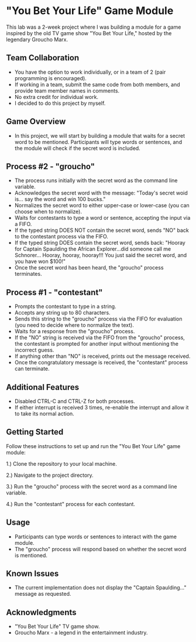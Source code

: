 # "You Bet Your Life" Game Module


This lab was a 2-week project where I was building a module for a game inspired by the old TV game show "You Bet Your Life," hosted by the legendary Groucho Marx.

## Team Collaboration
 - You have the option to work individually, or in a team of 2 (pair programming is encouraged).
 - If working in a team, submit the same code from both members, and provide team member names in comments.
 - No extra credit for individual work.
 - I decided to do this project by myself.

## Game Overview
 - In this project, we will start by building a module that waits for a secret word to be mentioned. Participants will type words or sentences, and the module will check if the secret word is included.

## Process #2 - "groucho"

 - The process runs initially with the secret word as the command line variable.
 - Acknowledges the secret word with the message: "Today's secret woid is... say the word and win 100 bucks."
 - Normalizes the secret word to either upper-case or lower-case (you can choose when to normalize).
 - Waits for contestants to type a word or sentence, accepting the input via a FIFO.
 - If the typed string DOES NOT contain the secret word, sends "NO" back to the contestant process via the FIFO.
 - If the typed string DOES contain the secret word, sends back: "Hooray for Captain Spaulding the African Explorer...did someone call me Schnorer... Hooray, hooray, hooray!!! You just said the secret word, and you have won $100!"
 - Once the secret word has been heard, the "groucho" process terminates.

## Process #1 - "contestant"
 - Prompts the contestant to type in a string.
 - Accepts any string up to 80 characters.
 - Sends this string to the "groucho" process via the FIFO for evaluation (you need to decide where to normalize the text).
 - Waits for a response from the "groucho" process.
 - If the "NO" string is received via the FIFO from the "groucho" process, the contestant is prompted for another input without mentioning the incorrect guess.
 - If anything other than "NO" is received, prints out the message received.
 - Once the congratulatory message is received, the "contestant" process can terminate.

## Additional Features
 - Disabled CTRL-C and CTRL-Z for both processes.
 - If either interrupt is received 3 times, re-enable the interrupt and allow it to take its normal action.


## Getting Started
Follow these instructions to set up and run the "You Bet Your Life" game module:

1.) Clone the repository to your local machine.

2.) Navigate to the project directory.

3.) Run the "groucho" process with the secret word as a command line variable.

4.) Run the "contestant" process for each contestant.


## Usage
 - Participants can type words or sentences to interact with the game module.
 - The "groucho" process will respond based on whether the secret word is mentioned.

## Known Issues
- The current implementation does not display the "Captain Spaulding..." message as requested.

## Acknowledgments
 - "You Bet Your Life" TV game show.
 - Groucho Marx - a legend in the entertainment industry.
